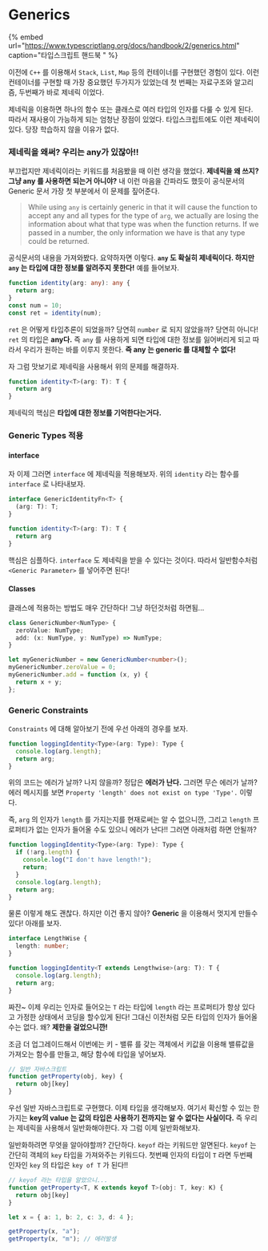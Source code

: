 # Generics

{% embed url="https://www.typescriptlang.org/docs/handbook/2/generics.html" caption="타입스크립트 핸드북 " %}

이전에 `C++` 를 이용해서 `Stack`, `List`, `Map` 등의 컨테이너를 구현했던 경험이 있다. 이런 컨테이너를 구현할 때 가장 중요했던 두가지가 있었는데 첫 번째는 자료구조와 알고리즘, 두번째가 바로 제네릭 이었다.

제네릭을 이용하면 하나의 함수 또는 클래스로 여러 타입의 인자를 다룰 수 있게 된다. 따라서 재사용이 가능하게 되는 엄청난 장점이 있었다. 타입스크립트에도 이런 제네릭이 있다. 당장 학습하지 않을 이유가 없다.

### 제네릭을 왜써? 우리는 any가 있잖아!!

부끄럽지만 제네릭이라는 키워드를 처음봤을 때 이런 생각을 했었다. **제네릭을 왜 쓰지? 그냥 any 를 사용하면 되는거 아니야?** 내 이런 마음을 간파라도 했듯이 공식문서의 Generic 문서 가장 첫 부분에서 이 문제를 짚어준다.

> While using `any` is certainly generic in that it will cause the function to accept any and all types for the type of `arg`, we actually are losing the information about what that type was when the function returns. If we passed in a number, the only information we have is that any type could be returned.

공식문서의 내용을 가져와봤다. 요약하자면 이렇다. **`any` 도 확실히 제네릭이다. 하지만 `any` 는 타입에 대한 정보를 알려주지 못한다!** 예를 들어보자.

```typescript
function identity(arg: any): any {
  return arg;
}
const num = 10;
const ret = identity(num);
```

`ret` 은 어떻게 타입추론이 되었을까? 당연히 `number` 로 되지 않았을까? 당연히 아니다! `ret` 의 타입은 **any다.** 즉 `any` 를 사용하게 되면 타입에 대한 정보를 잃어버리게 되고 따라서 우리가 원하는 바를 이루지 못한다. **즉 any 는 generic 를 대체할 수 없다!**

자 그럼 맛보기로 제네릭을 사용해서 위의 문제를 해결하자.

```typescript
function identity<T>(arg: T): T {
  return arg
}
```

제네릭의 핵심은 **타입에 대한 정보를 기억한다는거다.**

### Generic Types 적용

#### interface

자 이제 그러면 `interface` 에 제네릭을 적용해보자. 위의 `identity` 라는 함수를 `interface` 로 나타내보자.

```typescript
interface GenericIdentityFn<T> {
  (arg: T): T;
}

function identity<T>(arg: T): T {
  return arg
}
```

핵심은 심플하다. `interface` 도 제네릭을 받을 수 있다는 것이다. 따라서 일반함수처럼 `<Generic Parameter>` 를 넣어주면 된다!

#### Classes

클래스에 적용하는 방법도 매우 간단하다! 그냥 하던것처럼 하면됨...

```typescript
class GenericNumber<NumType> {
  zeroValue: NumType;
  add: (x: NumType, y: NumType) => NumType;
}

let myGenericNumber = new GenericNumber<number>();
myGenericNumber.zeroValue = 0;
myGenericNumber.add = function (x, y) {
  return x + y;
};
```

### Generic Constraints

`Constraints` 에 대해 알아보기 전에 우선 아래의 경우를 보자.

```typescript
function loggingIdentity<Type>(arg: Type): Type {
  console.log(arg.length);
  return arg;
}
```

위의 코드는 에러가 날까? 나지 않을까? 정답은 **에러가 난다.** 그러면 무슨 에러가 날까? 에러 메시지를 보면 `Property 'length' does not exist on type 'Type'.` 이렇다.

즉, `arg` 의 인자가 `length` 를 가지는지를 현재로써는 알 수 없으니깐, 그리고 `length` 프로퍼티가 없는 인자가 들어올 수도 있으니 에러가 난다!! 그러면 아래처럼 하면 안될까?

```typescript
function loggingIdentity<Type>(arg: Type): Type {
  if (!arg.length) {
    console.log("I don't have length!");
    return;
  }
  console.log(arg.length);
  return arg;
}
```

물론 이렇게 해도 괜찮다. 하지만 이건 좋지 않아? **Generic** 을 이용해서 멋지게 만들수있다! 아래를 보자.

```typescript
interface LengthWise {
  length: number;
}

function loggingIdentity<T extends Lengthwise>(arg: T): T {
  console.log(arg.length);
  return arg;
}
```

짜잔~ 이제 우리는 인자로 들어오는 `T` 라는 타입에 `length` 라는 프로퍼티가 항상 있다고 가정한 상태에서 코딩을 할수있게 된다! 그대신 이전처럼 모든 타입의 인자가 들어올 수는 없다. 왜? **제한을 걸었으니깐!**

조금 더 업그레이드해서 이번에는 키 - 밸류 를 갖는 객체에서 키값을 이용해 밸류값을 가져오는 함수를 만들고, 해당 함수에 타입을 넣어보자.

```typescript
// 일반 자바스크립트
function getProperty(obj, key) {
  return obj[key]
}
```

우선 일반 자바스크립트로 구현했다. 이제 타입을 생각해보자. 여기서 확신할 수 있는 한가지는 **key의 value 는 값의 타입은 사용하기 전까지는 알 수 없다는 사실이다.** 즉 우리는 제네릭을 사용해서 일반화해야한다. 자 그럼 이제 일반화해보자.

일반화하려면 무엇을 알아야할까? 간단하다. `keyof` 라는 키워드만 알면된다. `keyof` 는 간단히 객체의 `key` 타입을 가져와주는 키워드다. 첫번째 인자의 타입이 `T` 라면 두번째 인자인 `key` 의 타입은 `key of T` 가 된다!!

```typescript
// keyof 라는 타입을 알았으니...
function getProperty<T, K extends keyof T>(obj: T, key: K) {
  return obj[key]
}

let x = { a: 1, b: 2, c: 3, d: 4 };

getProperty(x, "a");
getProperty(x, "m"); // 에러발생
```

